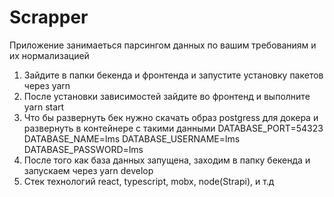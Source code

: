 # Scrapper

Приложение занимаеться парсингом данных по вашим требованиям и их нормализацией
1) Зайдите в папки бекенда и фронтенда и запустите установку пакетов через yarn
2) После установки зависимостей зайдите во фронтенд и выполните yarn start
3) Что бы развернуть бек нужно скачать образ postgress для докера и развернуть в контейнере с такими данными 
DATABASE_PORT=54323
DATABASE_NAME=lms
DATABASE_USERNAME=lms
DATABASE_PASSWORD=lms
4) После того как база данных запущена, заходим в папку бекенда и запускаем через yarn develop
5) Стек технологий react, typescript, mobx, node(Strapi), и т.д
